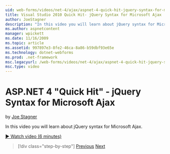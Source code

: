 ```yaml
---
uid: web-forms/videos/net-4/ajax/aspnet-4-quick-hit-jquery-syntax-for-microsoft-ajax
title: Visual Studio 2010 Quick Hit- jQuery Syntax for Microsoft Ajax | Microsoft Docs
author: JoeStagner
description: "In this video you will learn about jQuery syntax for Microsoft Ajax."
ms.author: aspnetcontent
manager: wpickett
ms.date: 11/16/2009
ms.topic: article
ms.assetid: 997897e3-8fe2-46ca-8a86-b59dbf93e65e
ms.technology: dotnet-webforms
ms.prod: .net-framework
msc.legacyurl: /web-forms/videos/net-4/ajax/aspnet-4-quick-hit-jquery-syntax-for-microsoft-ajax
msc.type: video
---
```

ASP.NET 4 "Quick Hit" - jQuery Syntax for Microsoft Ajax
====================
by [Joe Stagner](https://github.com/JoeStagner)

In this video you will learn about jQuery syntax for Microsoft Ajax. 

[&#9654; Watch video (6 minutes)](https://channel9.msdn.com/Blogs/ASP-NET-Site-Videos/aspnet-4-quick-hit-jquery-syntax-for-microsoft-ajax)

>[!div class="step-by-step"]
[Previous](aspnet-4-quick-hit-the-scriptloader.md)
[Next](aspnet-4-quick-hit-ajax-data-templates.md)
